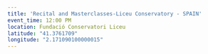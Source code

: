 ```yaml
---
title: 'Recital and Masterclasses-Liceu Conservatory - SPAIN'
event_time: 12:00 PM
location: Fundació Conservatori Liceu
latitude: "41.3761709"
longitude: "2.171090100000015"
---
```

